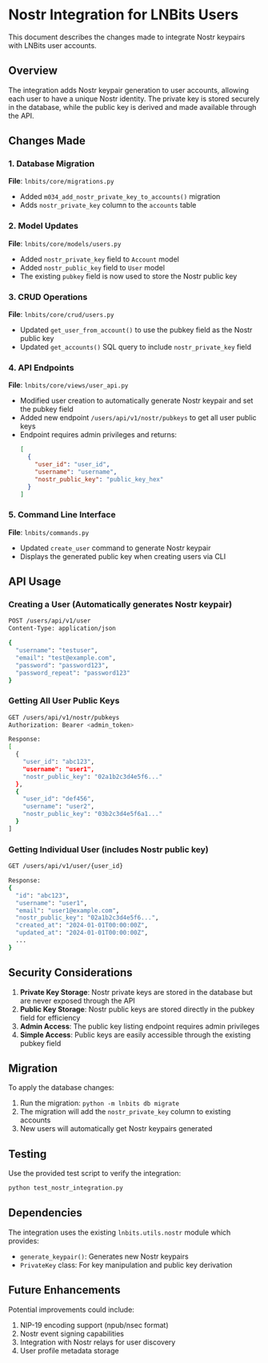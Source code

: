 # Nostr Integration for LNBits Users

This document describes the changes made to integrate Nostr keypairs with LNBits user accounts.

## Overview

The integration adds Nostr keypair generation to user accounts, allowing each user to have a unique Nostr identity. The private key is stored securely in the database, while the public key is derived and made available through the API.

## Changes Made

### 1. Database Migration

**File**: `lnbits/core/migrations.py`
- Added `m034_add_nostr_private_key_to_accounts()` migration
- Adds `nostr_private_key` column to the `accounts` table

### 2. Model Updates

**File**: `lnbits/core/models/users.py`
- Added `nostr_private_key` field to `Account` model
- Added `nostr_public_key` field to `User` model
- The existing `pubkey` field is now used to store the Nostr public key

### 3. CRUD Operations

**File**: `lnbits/core/crud/users.py`
- Updated `get_user_from_account()` to use the pubkey field as the Nostr public key
- Updated `get_accounts()` SQL query to include `nostr_private_key` field

### 4. API Endpoints

**File**: `lnbits/core/views/user_api.py`
- Modified user creation to automatically generate Nostr keypair and set the pubkey field
- Added new endpoint `/users/api/v1/nostr/pubkeys` to get all user public keys
- Endpoint requires admin privileges and returns:
  ```json
  [
    {
      "user_id": "user_id",
      "username": "username", 
      "nostr_public_key": "public_key_hex"
    }
  ]
  ```

### 5. Command Line Interface

**File**: `lnbits/commands.py`
- Updated `create_user` command to generate Nostr keypair
- Displays the generated public key when creating users via CLI

## API Usage

### Creating a User (Automatically generates Nostr keypair)

```bash
POST /users/api/v1/user
Content-Type: application/json

{
  "username": "testuser",
  "email": "test@example.com",
  "password": "password123",
  "password_repeat": "password123"
}
```

### Getting All User Public Keys

```bash
GET /users/api/v1/nostr/pubkeys
Authorization: Bearer <admin_token>

Response:
[
  {
    "user_id": "abc123",
    "username": "user1",
    "nostr_public_key": "02a1b2c3d4e5f6..."
  },
  {
    "user_id": "def456", 
    "username": "user2",
    "nostr_public_key": "03b2c3d4e5f6a1..."
  }
]
```

### Getting Individual User (includes Nostr public key)

```bash
GET /users/api/v1/user/{user_id}

Response:
{
  "id": "abc123",
  "username": "user1",
  "email": "user1@example.com",
  "nostr_public_key": "02a1b2c3d4e5f6...",
  "created_at": "2024-01-01T00:00:00Z",
  "updated_at": "2024-01-01T00:00:00Z",
  ...
}
```

## Security Considerations

1. **Private Key Storage**: Nostr private keys are stored in the database but are never exposed through the API
2. **Public Key Storage**: Nostr public keys are stored directly in the pubkey field for efficiency
3. **Admin Access**: The public key listing endpoint requires admin privileges
4. **Simple Access**: Public keys are easily accessible through the existing pubkey field

## Migration

To apply the database changes:

1. Run the migration: `python -m lnbits db migrate`
2. The migration will add the `nostr_private_key` column to existing accounts
3. New users will automatically get Nostr keypairs generated

## Testing

Use the provided test script to verify the integration:

```bash
python test_nostr_integration.py
```

## Dependencies

The integration uses the existing `lnbits.utils.nostr` module which provides:
- `generate_keypair()`: Generates new Nostr keypairs
- `PrivateKey` class: For key manipulation and public key derivation

## Future Enhancements

Potential improvements could include:
1. NIP-19 encoding support (npub/nsec format)
2. Nostr event signing capabilities
3. Integration with Nostr relays for user discovery
4. User profile metadata storage 